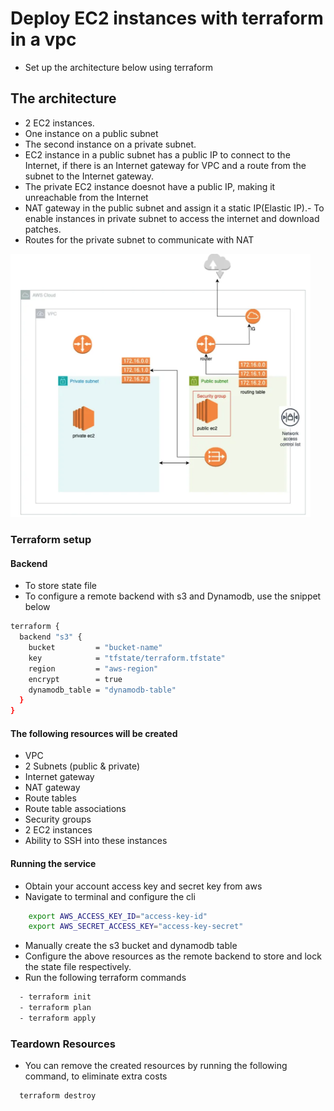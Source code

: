 # Deploy EC2 instances with terraform in a vpc
- Set up the architecture below using terraform

## The architecture
- 2 EC2 instances.
- One instance on a public subnet
- The second instance on a private subnet.
- EC2 instance in a public subnet has a public IP to connect to the Internet, if there is an Internet gateway for VPC and a route from the subnet to the Internet gateway.
- The private EC2 instance doesnot have a public IP, making it unreachable from the Internet
- NAT gateway in the public subnet and assign it a static IP(Elastic IP).- To enable instances in private subnet to access the internet and download patches.
- Routes for the private subnet to communicate with NAT


[<img src="./asset/architecture.png" width="480"/>](architecture.png)

### Terraform setup
#### Backend
- To store state file
- To configure a remote backend with s3 and Dynamodb, use the snippet below
```sh
terraform {
  backend "s3" {
    bucket         = "bucket-name"
    key            = "tfstate/terraform.tfstate"
    region         = "aws-region"
    encrypt        = true
    dynamodb_table = "dynamodb-table"
  }
}
```

#### The following resources will be created
- VPC
- 2 Subnets (public & private)
- Internet gateway
- NAT gateway
- Route tables
- Route table associations
- Security groups
- 2 EC2 instances
- Ability to SSH into these instances

#### Running the service
- Obtain your account access key and secret key from aws
- Navigate to terminal and configure the cli
```sh
    export AWS_ACCESS_KEY_ID="access-key-id"
    export AWS_SECRET_ACCESS_KEY="access-key-secret"
```
- Manually create the s3 bucket and dynamodb table
- Configure the above resources as the remote backend to store and lock the state file respectively.
- Run the following terraform commands
```sh
  - terraform init
  - terraform plan
  - terraform apply
```

### Teardown Resources
- You can remove the created resources by running the following command, to eliminate extra costs
```sh
  terraform destroy
```